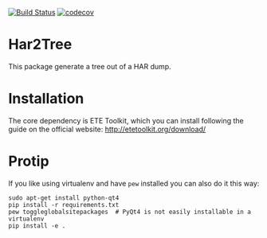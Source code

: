 [![Build Status](https://travis-ci.org/viper-framework/har2tree.svg?branch=master)](https://travis-ci.org/viper-framework/har2tree)
[![codecov](https://codecov.io/gh/viper-framework/har2tree/branch/master/graph/badge.svg)](https://codecov.io/gh/viper-framework/har2tree)

Har2Tree
========


This package generate a tree out of a HAR dump.


Installation
============

The core dependency is ETE Toolkit, which you can install following the guide
on the official website: http://etetoolkit.org/download/

Protip
======

If you like using virtualenv and have `pew` installed you can also do it this way:

```
sudo apt-get install python-qt4
pip install -r requirements.txt
pew toggleglobalsitepackages  # PyQt4 is not easily installable in a virtualenv
pip install -e .
```
